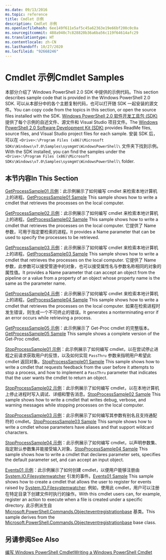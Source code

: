 ```yaml
---
ms.date: 09/13/2016
ms.topic: reference
title: Cmdlet 示例
description: Cmdlet 示例
ms.openlocfilehash: 6ee149f611e5af5c45a62363e19e66bf200c0c0a
ms.sourcegitcommit: 488a940c7c828820b36a6ba56c119f64614afc29
ms.translationtype: HT
ms.contentlocale: zh-CN
ms.lasthandoff: 10/27/2020
ms.locfileid: "92668246"
---
```

# <a name="cmdlet-samples"></a><span data-ttu-id="f87e7-103">Cmdlet 示例</span><span class="sxs-lookup"><span data-stu-id="f87e7-103">Cmdlet Samples</span></span>

<span data-ttu-id="f87e7-104">本部分介绍了 Windows PowerShell 2.0 SDK 中提供的示例代码。</span><span class="sxs-lookup"><span data-stu-id="f87e7-104">This section describes sample code that is provided in the Windows PowerShell 2.0 SDK.</span></span> <span data-ttu-id="f87e7-105">可以从本部分中的各个主题复制代码，也可以打开随 SDK 一起安装的源文件。</span><span class="sxs-lookup"><span data-stu-id="f87e7-105">You can copy code from the topics in this section, or open the source files installed with the SDK.</span></span> <span data-ttu-id="f87e7-106">[Windows PowerShell 2.0 软件开发工具包 (SDK)](https://www.microsoft.com/download/details.aspx?id=2560) 提供了每个示例的自述文件、源文件和 Visual Studio 项目文件。</span><span class="sxs-lookup"><span data-stu-id="f87e7-106">The [Windows PowerShell 2.0 Software Development Kit (SDK)](https://www.microsoft.com/download/details.aspx?id=2560) provides ReadMe files, source files, and Visual Studio project files for each sample.</span></span> <span data-ttu-id="f87e7-107">安装 SDK 后，可以在 `<Drive>:\Program Files (x86)\Microsoft SDKs\Windows\v7.0\Samples\sysmgmt\WindowsPowerShell\` 文件夹下找到示例。</span><span class="sxs-lookup"><span data-stu-id="f87e7-107">With the SDK installed, you can find the samples under the `<Drive>:\Program Files (x86)\Microsoft SDKs\Windows\v7.0\Samples\sysmgmt\WindowsPowerShell\` folder.</span></span>

## <a name="in-this-section"></a><span data-ttu-id="f87e7-108">本节内容</span><span class="sxs-lookup"><span data-stu-id="f87e7-108">In This Section</span></span>

<span data-ttu-id="f87e7-109">[GetProcessSample01 示例](./getprocesssample01-sample.md)：此示例展示了如何编写 cmdlet 来检索本地计算机上的进程。</span><span class="sxs-lookup"><span data-stu-id="f87e7-109">[GetProcessSample01 Sample](./getprocesssample01-sample.md) This sample shows how to write a cmdlet that retrieves the processes on the local computer.</span></span>

<span data-ttu-id="f87e7-110">[GetProcessSample02 示例](./getprocesssample02-sample.md)：此示例展示了如何编写 cmdlet 来检索本地计算机上的进程。</span><span class="sxs-lookup"><span data-stu-id="f87e7-110">[GetProcessSample02 Sample](./getprocesssample02-sample.md) This sample shows how to write a cmdlet that retrieves the processes on the local computer.</span></span> <span data-ttu-id="f87e7-111">它提供了 Name 参数，可用于指定要检索的进程。</span><span class="sxs-lookup"><span data-stu-id="f87e7-111">It provides a Name parameter that can be used to specify the processes to be retrieved.</span></span>

<span data-ttu-id="f87e7-112">[GetProcessSample03 示例](./getprocesssample03-sample.md)：此示例展示了如何编写 cmdlet 来检索本地计算机上的进程。</span><span class="sxs-lookup"><span data-stu-id="f87e7-112">[GetProcessSample03 Sample](./getprocesssample03-sample.md) This sample shows how to write a cmdlet that retrieves the processes on the local computer.</span></span> <span data-ttu-id="f87e7-113">它提供了 Name 参数，此参数可以接受管道中的对象，也可以接受属性名与参数名称相同的对象的属性值。</span><span class="sxs-lookup"><span data-stu-id="f87e7-113">It provides a Name parameter that can accept an object from the pipeline or a value from a property of an object whose property name is the same as the parameter name.</span></span>

<span data-ttu-id="f87e7-114">[GetProcessSample04 示例](./getprocesssample04-sample.md)：此示例展示了如何编写 cmdlet 来检索本地计算机上的进程。</span><span class="sxs-lookup"><span data-stu-id="f87e7-114">[GetProcessSample04 Sample](./getprocesssample04-sample.md) This sample shows how to write a cmdlet that retrieves the processes on the local computer.</span></span> <span data-ttu-id="f87e7-115">如果在检索进程时发生错误，则生成一个不可终止的错误。</span><span class="sxs-lookup"><span data-stu-id="f87e7-115">It generates a nonterminating error if an error occurs while retrieving a process.</span></span>

<span data-ttu-id="f87e7-116">[GetProcessSample05 示例](./getprocesssample05-sample.md)：此示例展示了 Get-Proc cmdlet 的完整版本。</span><span class="sxs-lookup"><span data-stu-id="f87e7-116">[GetProcessSample05 Sample](./getprocesssample05-sample.md) This sample shows a complete version of the Get-Proc cmdlet.</span></span>

<span data-ttu-id="f87e7-117">[StopProcessSample01 示例](./stopprocesssample01-sample.md)：此示例展示了如何编写 cmdlet，以在尝试停止进程之前请求获取用户的反馈，以及如何实现 `PassThru` 参数来指明用户希望此 cmdlet 返回对象。</span><span class="sxs-lookup"><span data-stu-id="f87e7-117">[StopProcessSample01 Sample](./stopprocesssample01-sample.md) This sample shows how to write a cmdlet that requests feedback from the user before it attempts to stop a process, and how to implement a `PassThru` parameter that indicates that the user wants the cmdlet to return an object.</span></span>

<span data-ttu-id="f87e7-118">[StopProcessSample02 示例](./stopprocesssample02-sample.md)：此示例展示了如何编写 cmdlet，以在本地计算机上停止进程时写入调试、详细和警告消息。</span><span class="sxs-lookup"><span data-stu-id="f87e7-118">[StopProcessSample02 Sample](./stopprocesssample02-sample.md) This sample shows how to write a cmdlet that writes debug, verbose, and warning messages while stopping processes on the local computer.</span></span>

<span data-ttu-id="f87e7-119">[StopProcessSample03 示例](./stopprocesssample03-sample.md)：此示例展示了如何编写其参数有别名且支持通配符的 cmdlet。</span><span class="sxs-lookup"><span data-stu-id="f87e7-119">[StopProcessSample03 Sample](./stopprocesssample03-sample.md) This sample shows how to write a cmdlet whose parameters have aliases and that support wildcard characters.</span></span>

<span data-ttu-id="f87e7-120">[StopProcessSample04 示例](./stopprocesssample04-sample.md)：此示例展示了如何编写 cmdlet，以声明参数集、指定默认参数集并能接受输入对象。</span><span class="sxs-lookup"><span data-stu-id="f87e7-120">[StopProcessSample04 Sample](./stopprocesssample04-sample.md) This sample shows how to write a cmdlet that declares parameter sets, specifies the default parameter set, and can accept an input object.</span></span>

<span data-ttu-id="f87e7-121">[Events01 示例](./events01-sample.md)：此示例展示了如何创建 cmdlet，以便用户能够注册由 [System.IO.Filesystemwatcher](/dotnet/api/System.IO.FileSystemWatcher) 引发的事件。</span><span class="sxs-lookup"><span data-stu-id="f87e7-121">[Events01 Sample](./events01-sample.md) This sample shows how to create a cmdlet that allows the user to register for events raised by [System.IO.Filesystemwatcher](/dotnet/api/System.IO.FileSystemWatcher).</span></span> <span data-ttu-id="f87e7-122">例如，使用此 cmdlet，用户可以注册在特定目录下创建文件时执行的操作。</span><span class="sxs-lookup"><span data-stu-id="f87e7-122">With this cmdlet users can, for example, register an action to execute when a file is created under a specific directory.</span></span> <span data-ttu-id="f87e7-123">此示例派生自 [Microsoft.PowerShell.Commands.Objecteventregistrationbase](/dotnet/api/Microsoft.PowerShell.Commands.ObjectEventRegistrationBase) 基类。</span><span class="sxs-lookup"><span data-stu-id="f87e7-123">This sample derives from the [Microsoft.PowerShell.Commands.Objecteventregistrationbase](/dotnet/api/Microsoft.PowerShell.Commands.ObjectEventRegistrationBase) base class.</span></span>

## <a name="see-also"></a><span data-ttu-id="f87e7-124">另请参阅</span><span class="sxs-lookup"><span data-stu-id="f87e7-124">See Also</span></span>

[<span data-ttu-id="f87e7-125">编写 Windows PowerShell Cmdlet</span><span class="sxs-lookup"><span data-stu-id="f87e7-125">Writing a Windows PowerShell Cmdlet</span></span>](./writing-a-windows-powershell-cmdlet.md)
